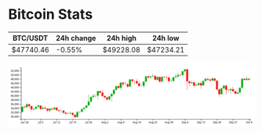 # Bitcoin Stats

BTC/USDT|24h change|24h high|24h low|
|---|---|---|---|
|$47740.46|-0.55%|$49228.08|$47234.21|

<img src="./chart.svg">
